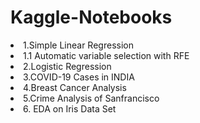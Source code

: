 # Kaggle-Notebooks
<li> 1.Simple Linear Regression </li>
<li> 1.1 Automatic variable selection with RFE</li>
<li> 2.Logistic Regression </li>
<li> 3.COVID-19 Cases in INDIA</li>
<li> 4.Breast Cancer Analysis</li>
<li> 5.Crime Analysis of Sanfrancisco</li>
<li> 6. EDA on Iris Data Set </li>

